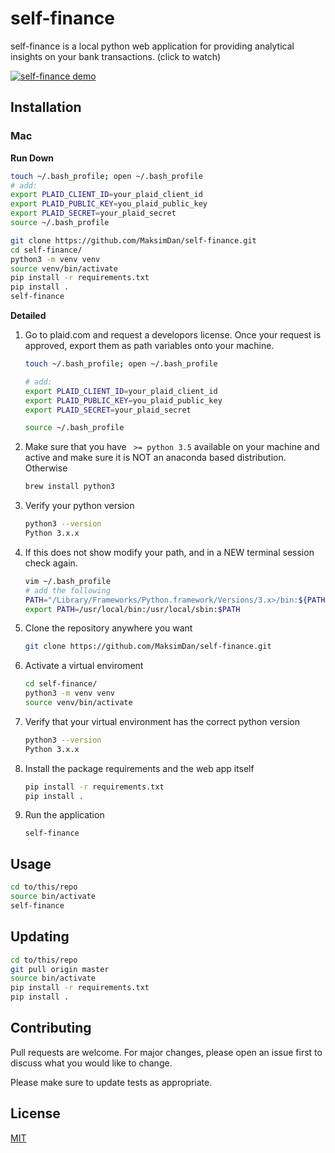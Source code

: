 # self-finance

self-finance is a local python web application for providing analytical insights on your bank transactions. (click to watch)

[![self-finance demo](http://i3.ytimg.com/vi/_IIMtb0O5QE/maxresdefault.jpg)](https://youtu.be/_IIMtb0O5QE "self-finance demo")

## Installation

### Mac

**Run Down**

```bash
touch ~/.bash_profile; open ~/.bash_profile
# add:
export PLAID_CLIENT_ID=your_plaid_client_id
export PLAID_PUBLIC_KEY=you_plaid_public_key
export PLAID_SECRET=your_plaid_secret
source ~/.bash_profile

git clone https://github.com/MaksimDan/self-finance.git
cd self-finance/
python3 -m venv venv
source venv/bin/activate
pip install -r requirements.txt 
pip install .
self-finance
```

**Detailed**

1. Go to plaid.com and request a developors license. Once your request is approved, export them as path variables onto your machine.

      ```bash
   touch ~/.bash_profile; open ~/.bash_profile
   
   # add:
   export PLAID_CLIENT_ID=your_plaid_client_id
   export PLAID_PUBLIC_KEY=you_plaid_public_key
   export PLAID_SECRET=your_plaid_secret
   
   source ~/.bash_profile
   ```

2. Make sure that you have ` >= python 3.5` available on your machine and active and make sure it is NOT an anaconda based distribution. Otherwise

   ```bash
   brew install python3
   ```

3. Verify your python version

   ```bash
   python3 --version
   Python 3.x.x
   ```

4. If this does not show modify your path, and in a NEW terminal session check again.

   ```bash
   vim ~/.bash_profile
   # add the following
   PATH="/Library/Frameworks/Python.framework/Versions/3.x>/bin:${PATH}"
   export PATH=/usr/local/bin:/usr/local/sbin:$PATH
   ```

5. Clone the repository anywhere you want

   ```bash
   git clone https://github.com/MaksimDan/self-finance.git
   ```

6. Activate a virtual enviroment

   ```bash
   cd self-finance/
   python3 -m venv venv
   source venv/bin/activate
   ```

7. Verify that your virtual environment has the correct python version

    ```bash
    python3 --version
    Python 3.x.x
    ```

7. Install the package requirements and the web app itself

   ```bash
   pip install -r requirements.txt 
   pip install .
   ```

8. Run the application

   ```
   self-finance
   ```


## Usage

```bash
cd to/this/repo
source bin/activate
self-finance
```

## Updating

```bash
cd to/this/repo
git pull origin master
source bin/activate
pip install -r requirements.txt
pip install .
```

## Contributing

Pull requests are welcome. For major changes, please open an issue first to discuss what you would like to change.

Please make sure to update tests as appropriate.

## License
[MIT](https://choosealicense.com/licenses/mit/)